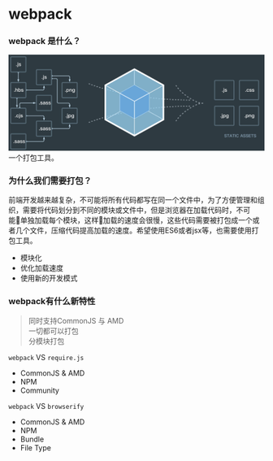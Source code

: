 # webpack
 
### webpack 是什么？
<img src="./images/webpack.png"> 
一个打包工具。

### 为什么我们需要打包？
前端开发越来越复杂，不可能将所有代码都写在同一个文件中，为了方便管理和组织，需要将代码划分到不同的模块或文件中，但是浏览器在加载代码时，不可能单独加载每个模块，这样加载的速度会很慢，这些代码需要被打包成一个或者几个文件，压缩代码提高加载的速度。希望使用ES6或者jsx等，也需要使用打包工具。
- 模块化
- 优化加载速度
- 使用新的开发模式

### webpack有什么新特性

>同时支持CommonJS 与 AMD<br>
>一切都可以打包<br>
>分模块打包

`webpack` VS `require.js`
- CommonJS & AMD
- NPM
- Community

`webpack` VS `browserify`
- CommonJS & AMD
- NPM
- Bundle
- File Type